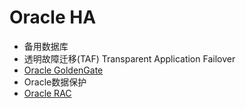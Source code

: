 # Oracle HA

- 备用数据库
- 透明故障迁移(TAF) Transparent Application Failover
- [Oracle GoldenGate](GoldenGate/Readme.md)
- Oracle数据保护
- [Oracle RAC](RAC/Readme.md)